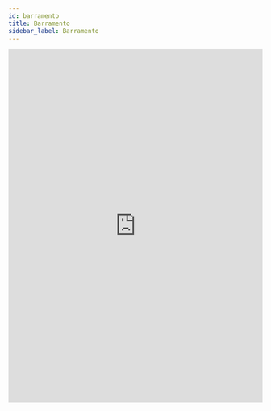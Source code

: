 ```yaml
---
id: barramento
title: Barramento
sidebar_label: Barramento
---
```


<div class="container">
<div class="buspmm">
<iframe src="https://docs.google.com/spreadsheets/d/e/2PACX-1vTpHV18odm4Yt0wF_K4wbWW0KwXGbwD7bIYgB9Z5kw0xYx7w0BSyR-hOgU3FP4YIjGNjFIyuBTQCF3z/pubhtml?gid=875213762&amp;single=true&amp;widget=true&amp;headers=false" frameborder="0" width="100%" height="700px" overflow="auto"></iframe>
</div>
</div>